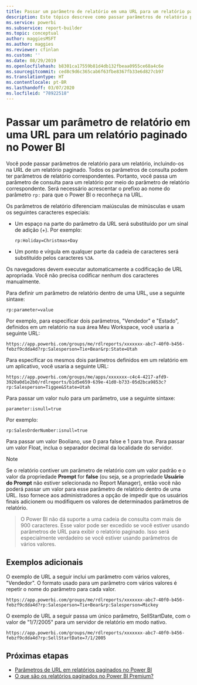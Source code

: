 ```yaml
---
title: Passar um parâmetro de relatório em uma URL para um relatório paginado – Construtor de Relatórios do Power BI
description: Este tópico descreve como passar parâmetros de relatório para um relatório, incluindo-os na URL de um relatório paginado.
ms.service: powerbi
ms.subservice: report-builder
ms.topic: conceptual
author: maggiesMSFT
ms.author: maggies
ms.reviewer: cfinlan
ms.custom: ''
ms.date: 08/29/2019
ms.openlocfilehash: b8301ca17559b81d4db132fbeaa0955ce68a4c6e
ms.sourcegitcommit: ced8c9d6c365cab6f63fbe8367fb33e6d827cb97
ms.translationtype: HT
ms.contentlocale: pt-BR
ms.lasthandoff: 03/07/2020
ms.locfileid: "78922518"
---
```

# <a name="pass-a-report-parameter-in-a-url-for-a-paginated-report-in-power-bi"></a>Passar um parâmetro de relatório em uma URL para um relatório paginado no Power BI 

Você pode passar parâmetros de relatório para um relatório, incluindo-os na URL de um relatório paginado. Todos os parâmetros de consulta podem ter parâmetros de relatório correspondentes. Portanto, você passa um parâmetro de consulta para um relatório por meio do parâmetro de relatório correspondente. Será necessário acrescentar o prefixo ao nome do parâmetro `rp:` para que o Power BI o reconheça na URL. 

Os parâmetros de relatório diferenciam maiúsculas de minúsculas e usam os seguintes caracteres especiais: 

- Um espaço na parte do parâmetro da URL será substituído por um sinal de adição (+).  Por exemplo: 

    ```rp:Holiday=Christmas+Day```

- Um ponto e vírgula em qualquer parte da cadeia de caracteres será substituído pelos caracteres `%3A`.

Os navegadores devem executar automaticamente a codificação de URL apropriada. Você não precisa codificar nenhum dos caracteres manualmente. 

Para definir um parâmetro de relatório dentro de uma URL, use a seguinte sintaxe: 

```
rp:parameter=value
```

Por exemplo, para especificar dois parâmetros, "Vendedor" e "Estado", definidos em um relatório na sua área Meu Workspace, você usaria a seguinte URL: 

```
https://app.powerbi.com/groups/me/rdlreports/xxxxxxx-abc7-40f0-b456-febzf9cdda4d?rp:Salesperson=Tie+Bear&rp:State=Utah 
```

Para especificar os mesmos dois parâmetros definidos em um relatório em um aplicativo, você usaria a seguinte URL: 

```
https://app.powerbi.com/groups/me/apps/xxxxxxx-c4c4-4217-afd9-3920a0d1e2b0/rdlreports/b1d5e659-639e-41d0-b733-05d2bca9853c?rp:Salesperson=Tiggee&State=Utah 
```

Para passar um valor nulo para um parâmetro, use a seguinte sintaxe: 

```
parameter:isnull=true
```

Por exemplo:

```
rp:SalesOrderNumber:isnull=true
```

Para passar um valor Booliano, use 0 para false e 1 para true. Para passar um valor Float, inclua o separador decimal da localidade do servidor.

> [!NOTE]
> Se o relatório contiver um parâmetro de relatório com um valor padrão e o valor da propriedade **Prompt** for **false** (ou seja, se a propriedade **Usuário do Prompt** não estiver selecionada no Report Manager), então você não poderá passar um valor para esse parâmetro de relatório dentro de uma URL. Isso fornece aos administradores a opção de impedir que os usuários finais adicionem ou modifiquem os valores de determinados parâmetros de relatório.

> O Power BI não dá suporte a uma cadeia de consulta com mais de 900 caracteres.  Esse valor pode ser excedido se você estiver usando parâmetros de URL para exibir o relatório paginado.  Isso será especialmente verdadeiro se você estiver usando parâmetros de vários valores.

## <a name="additional-examples"></a>Exemplos adicionais 

O exemplo de URL a seguir inclui um parâmetro com vários valores, "Vendedor". O formato usado para um parâmetro com vários valores é repetir o nome do parâmetro para cada valor. 

```
https://app.powerbi.com/groups/me/rdlreports/xxxxxxx-abc7-40f0-b456-febzf9cdda4d?rp:Salesperson=Tie+Bear&rp:Salesperson=Mickey 
```

O exemplo de URL a seguir passa um único parâmetro, SellStartDate, com o valor de "1/7/2005" para um servidor de relatório em modo nativo.

```
https://app.powerbi.com/groups/me/rdlreports/xxxxxxx-abc7-40f0-b456-febzf9cdda4d?rp:SellStartDate=7/1/2005
```

## <a name="next-steps"></a>Próximas etapas

- [Parâmetros de URL em relatórios paginados no Power BI](report-builder-url-parameters.md)
- [O que são os relatórios paginados no Power BI Premium?](paginated-reports-report-builder-power-bi.md)
